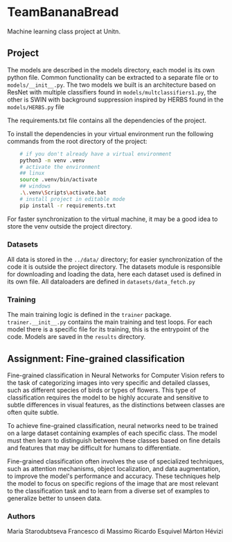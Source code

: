 # TeamBananaBread
Machine learning class project at Unitn.

## Project
The models are described in the models directory, each model is its own python file. Common functionality can be extracted to a separate file or to `models/__init__.py`. The two models we built is an architecture based on ResNet with multiple classifiers found in `models/multclassifiers1.py`, the other is SWIN with background suppression inspired by HERBS found in the `models/HERBS.py` file

The requirements.txt file contains all the dependencies of the project.

To install the dependencies in your virtual environment run the following commands from the root directory of the project:
```bash
    # if you don't already have a virtual environment
    python3 -m venv .venv
    # activate the environment
    ## linux
    source .venv/bin/activate
    ## windows
    .\.venv\Scripts\activate.bat
    # install project in editable mode
    pip install -r requirements.txt
```
For faster synchronization to the virtual machine, it may be a good idea to store the venv outside the project directory.

### Datasets
All data is stored in the `../data/` directory; for easier synchronization of the code it is outside the project directory.
The datasets module is responsible for downloading and loading the data, here each dataset used is defined in its own file.
All dataloaders are defined in `datasets/data_fetch.py`

### Training
The main training logic is defined in the `trainer` package. `trainer.__init__.py` contains the main training and test loops.
For each model there is a specific file for its training, this is the entrypoint of the code.
Models are saved in the `results` directory.

## Assignment: Fine-grained classification
Fine-grained classification in Neural Networks for Computer Vision
refers to the task of categorizing images into very specific and
detailed classes, such as different species of birds or types of
flowers. This type of classification requires the model to be highly
accurate and sensitive to subtle differences in visual features, as the
distinctions between classes are often quite subtle.

To achieve fine-grained classification, neural
networks need to be trained on a large
dataset containing examples of each specific
class. The model must then learn to
distinguish between these classes based on
fine details and features that may be difficult for
humans to differentiate.

Fine-grained classification often involves the
use of specialized techniques, such as
attention mechanisms, object localization,
and data augmentation, to improve the
model's performance and accuracy. These
techniques help the model to focus on specific
regions of the image that are most relevant to
the classification task and to learn from a
diverse set of examples to generalize better to
unseen data.

### Authors
Maria Starodubtseva
Francesco di Massimo
Ricardo Esquivel
Márton Hévizi
